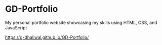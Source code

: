 # GD-Portfolio
 My personal portfolio website showcasing my skills using HTML, CSS, and JavaScript

https://g-dhaliwal.github.io/GD-Portfolio/
